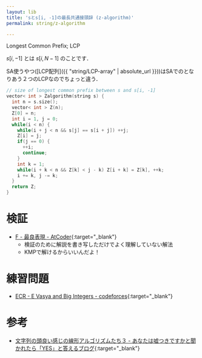 ```yaml
---
layout: lib
title: 'sとs[i, -1]の最長共通接頭辞 (z-algorithm)'
permalink: string/z-algorithm

---
```



Longest Common Prefix; LCP

$s[i, -1]$ とは $s[i, N-1]$ のことです．

SA使うやつ([LCP配列]({{ "string/LCP-array" | absolute_url }}))はSAでのとなりあう２つのLCPなのでちょっと違う．


```cpp
// size of longest common prefix between s and s[i, -1]
vector< int > Zalgorithm(string s) {
  int n = s.size();
  vector< int > Z(n);
  Z[0] = n;
  int i = 1, j = 0;
  while(i < n) {
    while(i + j < n && s[j] == s[i + j]) ++j;
    Z[i] = j;
    if(j == 0) {
      ++i;
      continue;
    }
    int k = 1;
    while(i + k < n && Z[k] < j - k) Z[i + k] = Z[k], ++k;
    i += k, j -= k;
  }
  return Z;
}
```


# 検証

* [F - 最良表現 - AtCoder](https://beta.atcoder.jp/contests/arc060/submissions/2213612){:target="_blank"}<!--_-->
  * 検証のために解説を書き写しただけでよく理解していない解法
  * KMPで解けるからいいんだよ！

# 練習問題

* [ECR - E Vasya and Big Integers - codeforces](https://codeforces.com/contest/1051/problem/E){:target="_blank"}<!--_-->

# 参考

* [文字列の頭良い感じの線形アルゴリズムたち３ - あなたは嘘つきですかと聞かれたら「YES」と答えるブログ](http://snuke.hatenablog.com/entry/2014/12/03/214243){:target="_blank"}<!--_-->

